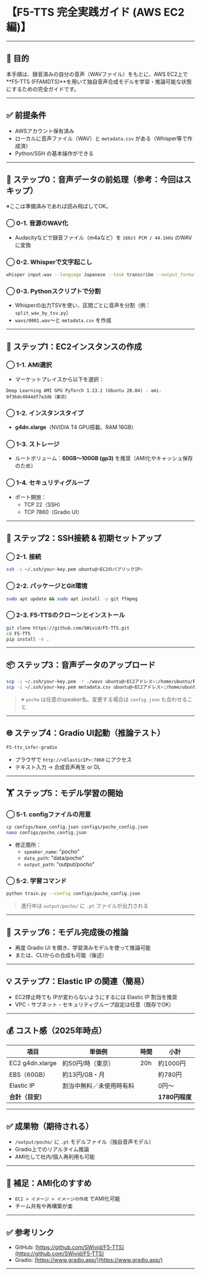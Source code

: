# 【F5-TTS 完全実践ガイド (AWS EC2編)】

---

## 🔰 目的

本手順は、録音済みの自分の音声（WAVファイル）をもとに、AWS EC2上で\*\*F5-TTS (FFAMDTS)\*\*を用いて独自音声合成モデルを学習・推論可能な状態にするための完全ガイドです。

---

## ✅ 前提条件

- AWSアカウント保有済み
- ローカルに音声ファイル（WAV）と `metadata.csv` がある（Whisper等で作成済）
- Python/SSH の基本操作ができる

---

## 🧱 ステップ0：音声データの前処理（参考：今回はスキップ）

※ここは準備済みであれば読み飛ばしてOK。

### ◯ 0-1. 音源のWAV化

- Audacityなどで録音ファイル（m4aなど）を `16bit PCM / 44.1kHz` のWAVに変換

### ◯ 0-2. Whisperで文字起こし

```bash
whisper input.wav --language Japanese --task transcribe --output_format tsv
```

### ◯ 0-3. Pythonスクリプトで分割

- Whisperの出力TSVを使い、区間ごとに音声を分割（例：`split_wav_by_tsv.py`）
- `wavs/0001.wav`〜と `metadata.csv` を作成

---

## 🚀 ステップ1：EC2インスタンスの作成

### ◯ 1-1. AMI選択

- マーケットプレイスから以下を選択：

```
Deep Learning AMI GPU PyTorch 1.13.1 (Ubuntu 20.04) - ami-0f36dc4944df7a3d6（東京）
```

### ◯ 1-2. インスタンスタイプ

- **g4dn.xlarge**（NVIDIA T4 GPU搭載、RAM 16GB）

### ◯ 1-3. ストレージ

- ルートボリューム：**60GB〜100GB (gp3)** を推奨（AMI化やキャッシュ保存のため）

### ◯ 1-4. セキュリティグループ

- ポート開放：
  - TCP 22（SSH）
  - TCP 7860（Gradio UI）

---

## 🔌 ステップ2：SSH接続 & 初期セットアップ

### ◯ 2-1. 接続

```bash
ssh -i ~/.ssh/your-key.pem ubuntu@<EC2のパブリックIP>
```

### ◯ 2-2. パッケージとGit環境

```bash
sudo apt update && sudo apt install -y git ffmpeg
```

### ◯ 2-3. F5-TTSのクローンとインストール

```bash
git clone https://github.com/SWivid/F5-TTS.git
cd F5-TTS
pip install -e .
```

---

## 📦 ステップ3：音声データのアップロード

```bash
scp -i ~/.ssh/your-key.pem -r ./wavs ubuntu@<EC2アドレス>:/home/ubuntu/F5-TTS/data/pocho/
scp -i ~/.ssh/your-key.pem metadata.csv ubuntu@<EC2アドレス>:/home/ubuntu/F5-TTS/data/pocho/
```

> ※ `pocho` は任意のspeaker名。変更する場合は `config.json` も合わせること

---

## 🌐 ステップ4：Gradio UI起動（推論テスト）

```bash
F5-tts_infer-gradio
```

- ブラウザで `http://<ElasticIP>:7860` にアクセス
- テキスト入力 → 合成音声再生 or DL

---

## 🏋️ ステップ5：モデル学習の開始

### ◯ 5-1. configファイルの用意

```bash
cp configs/base_config.json configs/pocho_config.json
nano configs/pocho_config.json
```

- 修正箇所：
  - `speaker_name`: "pocho"
  - `data_path`: "data/pocho"
  - `output_path`: "output/pocho"

### ◯ 5-2. 学習コマンド

```bash
python train.py --config configs/pocho_config.json
```

> 進行中は `output/pocho/` に `.pt` ファイルが出力される

---

## 📣 ステップ6：モデル完成後の推論

- 再度 Gradio UI を開き、学習済みモデルを使って推論可能
- または、CLIからの合成も可能（後述）

---

## 💡 ステップ7：Elastic IP の関連（簡易）

- EC2停止時でも IPが変わらないようにするには Elastic IP 割当を推奨
- VPC・サブネット・セキュリティグループ設定は任意（既存でOK）

---

## 💰 コスト感（2025年時点）

| 項目              | 単価例          | 時間  | 小計          |
| --------------- | ------------ | --- | ----------- |
| EC2 g4dn.xlarge | 約50円/時（東京）   | 20h | 約1000円      |
| EBS（60GB）       | 約13円/GB・月    |     | 約780円       |
| Elastic IP      | 割当中無料／未使用時有料 |     | 0円〜         |
| **合計（目安）**      |              |     | **1780円程度** |

---

## ✅ 成果物（期待される）

- `/output/pocho/` に `.pt` モデルファイル（独自音声モデル）
- Gradio上でのリアルタイム推論
- AMI化して社内/個人再利用も可能

---

## 🔁 補足：AMI化のすすめ

- `EC2 > イメージ > イメージの作成` でAMI化可能
- チーム共有や再構築が楽

---

## ✅ 参考リンク

- GitHub: [https://github.com/SWivid/F5-TTS](https://github.com/SWivid/F5-TTS)
- Gradio: [https://www.gradio.app/](https://www.gradio.app/)

---

